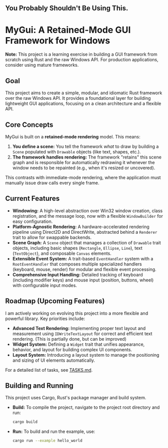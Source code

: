 ## You Probably Shouldn't Be Using This.

# MyGui: A Retained-Mode GUI Framework for Windows

**Note:** This project is a learning exercise in building a GUI framework from scratch using Rust and the raw Windows API. For production applications, consider using mature frameworks. 

## Goal

This project aims to create a simple, modular, and idiomatic Rust framework over the raw Windows API. It provides a foundational layer for building lightweight GUI applications, focusing on a clean architecture and a flexible API.

## Core Concepts

MyGui is built on a **retained-mode rendering** model. This means:

1.  **You define a scene:** You tell the framework *what* to draw by building a `Scene` populated with `Drawable` objects (like text, shapes, etc.).
2.  **The framework handles rendering:** The framework "retains" this scene graph and is responsible for automatically redrawing it whenever the window needs to be repainted (e.g., when it's resized or uncovered). 

This contrasts with immediate-mode rendering, where the application must manually issue draw calls every single frame.

## Current Features

-   **Windowing:** A high-level abstraction over Win32 window creation, class registration, and the message loop, now with a flexible `WindowBuilder` for easy configuration.
-   **Platform-Agnostic Rendering:** A hardware-accelerated rendering pipeline using Direct2D and DirectWrite, abstracted behind a `Renderer` trait to allow for swappable backends.
-   **Scene Graph:** A `Scene` object that manages a collection of `Drawable` trait objects, including basic shapes (`Rectangle`, `Ellipse`, `Line`), text (`TextObject`), and composable `Canvas` elements.
-   **Extensible Event System:** A trait-based `EventHandler` system with a `RootEventHandler` that composes multiple specialized handlers (keyboard, mouse, render) for modular and flexible event processing.
-   **Comprehensive Input Handling:** Detailed tracking of keyboard (including modifier keys) and mouse input (position, buttons, wheel) with configurable input modes.

## Roadmap (Upcoming Features)

I am actively working on evolving this project into a more flexible and powerful library. Key priorities include:

-   **Advanced Text Rendering:** Implementing proper text layout and measurement using `IDWriteTextLayout` for correct and efficient text rendering. (This is partially done, but can be improved)
-   **Widget System:** Defining a `Widget` trait that unifies appearance, behavior, and layout for building complex UI components.
-   **Layout System:** Introducing a layout system to manage the positioning and sizing of UI elements automatically.

For a detailed list of tasks, see [TASKS.md](TASKS.md).

## Building and Running

This project uses Cargo, Rust's package manager and build system.

*   **Build:** To compile the project, navigate to the project root directory and run:
    ```bash
    cargo build
    ```
*   **Run:** To build and run the example, use:
    ```bash
    cargo run --example hello_world
    ```